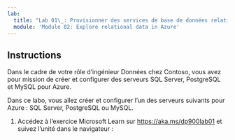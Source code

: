 ```yaml
---
lab:
  title: "Lab 01\_: Provisionner des services de base de données relationnelle Azure"
  module: 'Module 02: Explore relational data in Azure'
---
```


## <a name="instructions"></a>Instructions

Dans le cadre de votre rôle d’ingénieur Données chez Contoso, vous avez pour mission de créer et configurer des serveurs SQL Server, PostgreSQL et MySQL pour Azure.

Dans ce labo, vous allez créer et configurer l’un des serveurs suivants pour Azure : SQL Server, PostgreSQL ou MySQL.

1.  Accédez à l’exercice Microsoft Learn sur https://aka.ms/dp900lab01 et suivez l’unité dans le navigateur : 
